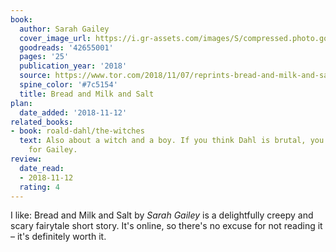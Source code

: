 ```yaml
---
book:
  author: Sarah Gailey
  cover_image_url: https://i.gr-assets.com/images/S/compressed.photo.goodreads.com/books/1541607314l/42655001._SX98_.jpg
  goodreads: '42655001'
  pages: '25'
  publication_year: '2018'
  source: https://www.tor.com/2018/11/07/reprints-bread-and-milk-and-salt-sarah-gailey/
  spine_color: '#7c5154'
  title: Bread and Milk and Salt
plan:
  date_added: '2018-11-12'
related_books:
- book: roald-dahl/the-witches
  text: Also about a witch and a boy. If you think Dahl is brutal, you're not prepared
    for Gailey.
review:
  date_read:
  - 2018-11-12
  rating: 4
---
```


I like: Bread and Milk and Salt by *Sarah Gailey* is a delightfully creepy and scary fairytale short story. It's online,
so there's no excuse for not reading it – it's definitely worth it.

